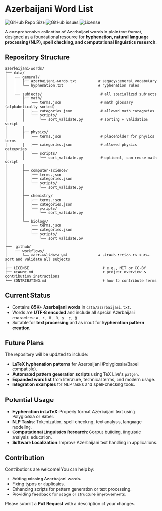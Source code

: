 # Azerbaijani Word List

![GitHub Repo Size](https://img.shields.io/github/repo-size/abdanar/azerbaijani-words)
![GitHub issues](https://img.shields.io/github/issues/abdanar/azerbaijani-words)
![License](https://img.shields.io/github/license/abdanar/azerbaijani-words)

A comprehensive collection of Azerbaijani words in plain text format, designed as a foundational resource for **hyphenation, natural language processing (NLP), spell checking, and computational linguistics research**.


## Repository Structure

```text
azerbaijani-words/
├── data/
│   ├── general/
│   │   ├── azerbaijani-words.txt          # legacy/general vocabulary
│   │   └── hyphenation.txt                # hyphenation rules
│   │
│   └── subjects/                           # all specialized subjects
│       ├── math/
│       │   ├── terms.json                  # math glossary (alphabetically sorted)
│       │   ├── categories.json             # allowed math categories
│       │   └── scripts/
│       │       └── sort_validate.py        # sorting + validation script
│       │
│       ├── physics/
│       │   ├── terms.json                  # placeholder for physics terms
│       │   ├── categories.json             # allowed physics categories
│       │   └── scripts/
│       │       └── sort_validate.py        # optional, can reuse math script
│       │
│       ├── computer-science/
│       │   ├── terms.json
│       │   ├── categories.json
│       │   └── scripts/
│       │       └── sort_validate.py
│       │
│       ├── chemistry/
│       │   ├── terms.json
│       │   ├── categories.json
│       │   └── scripts/
│       │       └── sort_validate.py
│       │
│       └── biology/
│           ├── terms.json
│           ├── categories.json
│           └── scripts/
│               └── sort_validate.py
│
├── .github/
│   └── workflows/
│       └── sort-validate.yml              # GitHub Action to auto-sort and validate all subjects
│
├── LICENSE                                  # e.g., MIT or CC-BY
├── README.md                                # project overview & contribution instructions
└── CONTRIBUTING.md                          # how to contribute terms
```

## Current Status

- Contains **85K+ Azerbaijani words** in `data/azerbaijani.txt`.
- Words are **UTF-8 encoded** and include all special Azerbaijani characters: `ə, ı, ö, ü, ş, ç, ğ`.
- Suitable for **text processing** and as input for **hyphenation pattern creation**.


## Future Plans

The repository will be updated to include:

- **LaTeX hyphenation patterns** for Azerbaijani (Polyglossia/Babel compatible).
- **Automated pattern generation scripts** using TeX Live's `patgen`.
- **Expanded word list** from literature, technical terms, and modern usage.
- **Integration examples** for NLP tasks and spell-checking tools.

## Potential Usage

- **Hyphenation in LaTeX**: Properly format Azerbaijani text using Polyglossia or Babel.
- **NLP Tasks**: Tokenization, spell-checking, text analysis, language modeling.
- **Computational Linguistics Research**: Corpus building, linguistic analysis, education.
- **Software Localization**: Improve Azerbaijani text handling in applications.

## Contribution

Contributions are welcome! You can help by:

- Adding missing Azerbaijani words.
- Fixing typos or duplicates.
- Enhancing scripts for pattern generation or text processing.
- Providing feedback for usage or structure improvements.

Please submit a **Pull Request** with a description of your changes.